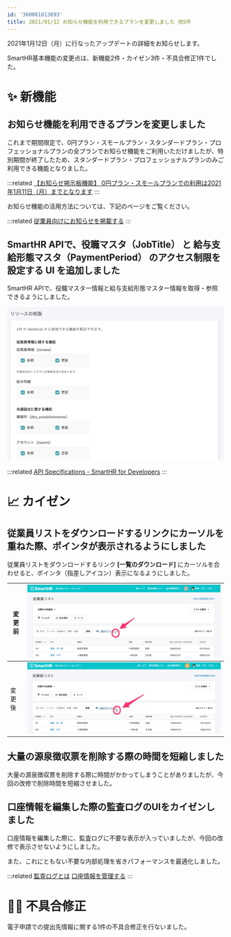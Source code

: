 ```yaml
---
id: '360061813693'
title: 2021/01/12 お知らせ機能を利用できるプランを変更しました 他5件
---
```

2021年1月12日（月）に行なったアップデートの詳細をお知らせします。

SmartHR基本機能の変更点は、新機能2件・カイゼン3件・不具合修正1件でした。

# ✨ 新機能

## お知らせ機能を利用できるプランを変更しました

これまで期間限定で、0円プラン・スモールプラン・スタンダードプラン・プロフェッショナルプランの全プランでお知らせ機能をご利用いただけましたが、特別期間が終了したため、スタンダードプラン・プロフェッショナルプランのみご利用できる機能となりました。

:::related
[【お知らせ掲示板機能】 0円プラン・スモールプランでの利用は2021年1月11日（月）までとなります](https://smarthr.jp/update/22102)
:::

お知らせ機能の活用方法については、下記のページをご覧ください。

:::related
[従業員向けにお知らせを掲載する](https://knowledge.smarthr.jp/hc/ja/articles/360046721914)
:::

## SmartHR APIで、役職マスタ（JobTitle） と 給与支給形態マスタ（PaymentPeriod） のアクセス制限を設定する UI を追加しました

SmartHR APIで、役職マスター情報と給与支給形態マスター情報を取得・参照できるようにしました。

![68747470733a2f2f73332d61702d6e6f727468656173742d312e616d617a6f6e6177732e636f6d2f6b756675746f6f6c732d636f64696d642f75706c6f6164732f75706c6f61645f36313335363962663234343764326332613761633738666366306233613431382e706e67.png](./68747470733a2f2f73332d61702d6e6f727468656173742d312e616d617a6f6e6177732e636f6d2f6b756675746f6f6c732d636f64696d642f75706c6f6164732f75706c6f61645f36313335363962663234343764326332613761633738666366306233613431382e706e67.png)

:::related
[API Specifications - SmartHR for Developers](https://developer.smarthr.jp/api/index.html)
:::

# 📈 カイゼン

## 従業員リストをダウンロードするリンクにカーソルを重ねた際、ポインタが表示されるようにしました

従業員リストをダウンロードするリンク **\[一覧のダウンロード\]** にカーソルを合わせると、ポインタ（指差しアイコン）表示になるようにしました。

| 変更前 | ![__________2021-01-12_17_32_37.png](./__________2021-01-12_17_32_37.png) |
| --- | --- |
| 変更後 | ![__________2021-01-13_9_40_12.png](./__________2021-01-13_9_40_12.png) |

## 大量の源泉徴収票を削除する際の時間を短縮しました

大量の源泉徴収票を削除する際に時間がかかってしまうことがありましたが、今回の改修で削除時間を短縮させました。

## 口座情報を編集した際の監査ログのUIをカイゼンしました

口座情報を編集した際に、監査ログに不要な表示が入っていましたが、今回の改修で表示させないようにしました。

また、これにともない不要な内部処理を省きパフォーマンスを最適化しました。

:::related
[監査ログとは](https://knowledge.smarthr.jp/hc/ja/articles/360026107494)
[口座情報を管理する](https://knowledge.smarthr.jp/hc/ja/articles/360058045133)
:::

# 👨‍⚕️ 不具合修正

電子申請での提出先情報に関する1件の不具合修正を行ないました。
